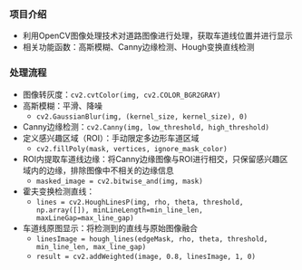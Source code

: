 ### 项目介绍

- 利用OpenCV图像处理技术对道路图像进行处理，获取车道线位置并进行显示
- 相关功能函数：高斯模糊、Canny边缘检测、Hough变换直线检测

### 处理流程

- 图像转灰度：`cv2.cvtColor(img, cv2.COLOR_BGR2GRAY)`
- 高斯模糊：平滑、降噪
  - `cv2.GaussianBlur(img, (kernel_size, kernel_size), 0)`
- Canny边缘检测：`cv2.Canny(img, low_threshold, high_threshold)`
- 定义感兴趣区域（ROI）：手动限定多边形车道区域
  - `cv2.fillPoly(mask, vertices, ignore_mask_color)`
- ROI内提取车道线边缘：将Canny边缘图像与ROI进行相交，只保留感兴趣区域内的边缘，排除图像中不相关的边缘信息
  - `masked_image = cv2.bitwise_and(img, mask)`
- 霍夫变换检测直线：
  - `lines = cv2.HoughLinesP(img, rho, theta, threshold, np.array([]), minLineLength=min_line_len, maxLineGap=max_line_gap)`
- 车道线原图显示：将检测到的直线与原始图像融合
  - `linesImage = hough_lines(edgeMask, rho, theta, threshold, min_line_len, max_line_gap)`
  - `result = cv2.addWeighted(image, 0.8, linesImage, 1, 0)`